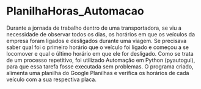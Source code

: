 # PlanilhaHoras_Automacao

Durante a jornada de trabalho dentro de uma transportadora, se viu a necessidade de observar todos os dias, os horários em que os veículos da empresa foram ligados e desligados durante uma viagem. Se precisava saber qual foi o primeiro horário que o veículo foi ligado e começou a se locomover e qual o último horário em que ele for desligado. Como se trata de um processo repetitivo, foi utilizado Automação em Python (pyautogui), para que essa tarefa fosse executada sem problemas. O programa criado, alimenta uma planilha do Google Planilhas e verifica os horários de cada veículo com a sua respectiva placa.  

